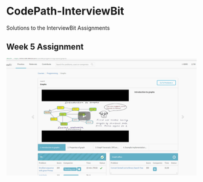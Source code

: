 # CodePath-InterviewBit

Solutions to the InterviewBit Assignments

## Week 5 Assignment
<img src='Gifs/Week_5_Assignment.gif' title='Week 5 Assignment' width='' alt='Week 5' />

